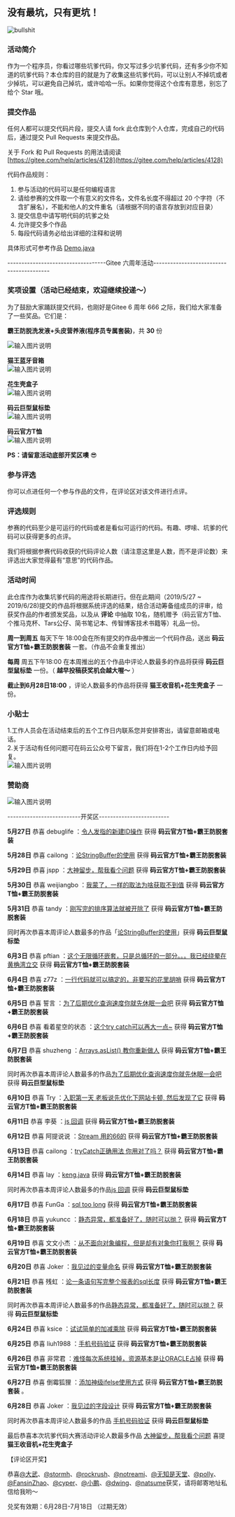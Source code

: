 ## 没有最坑，只有更坑！

![bullshit](resource/bullshit.png)

### 活动简介

作为一个程序员，你看过哪些坑爹代码，你又写过多少坑爹代码，还有多少你不知道的坑爹代码？本仓库的目的就是为了收集这些坑爹代码，可以让别人不掉坑或者少掉坑，可以避免自己掉坑，或许哈哈一乐。如果你觉得这个仓库有意思，别忘了给个 Star 哦。


### 提交作品

任何人都可以提交代码片段，提交人请 fork 此仓库到个人仓库，完成自己的代码后，通过提交 Pull Requests 来提交作品。 

关于 Fork 和 Pull Requests 的用法请阅读 [https://gitee.com/help/articles/4128](https://gitee.com/help/articles/4128)

代码作品规则：

1. 参与活动的代码可以是任何编程语言
2. 请给参赛的文件取一个有意义的文件名，文件名长度不得超过 20 个字符（不含扩展名），不能和他人的文件重名（请根据不同的语言存放到对应目录）
3. 提交信息中请写明代码的坑爹之处
4. 允许提交多个作品
5. 每段代码请务必给出详细的注释和说明

具体形式可参考作品 [Demo.java](java/Demo.java)


-----------------------------------Gitee 六周年活动-----------------------------------------


### 奖项设置（活动已经结束，欢迎继续投递～）

为了鼓励大家踊跃提交代码，也刚好是Gitee 6 周年 666 之际，我们给大家准备了一些奖品。它们是：
  
 **霸王防脱洗发液+头皮营养液(程序员专属套装)**，共 **30** 份

![输入图片说明](https://images.gitee.com/uploads/images/2019/0520/154609_e88c976b_1899542.png "200-霸王洗发水.png")

 **猫王蓝牙音箱**   
![输入图片说明](https://images.gitee.com/uploads/images/2019/0524/104605_3b1116be_1899542.jpeg "300-猫王收音机.jpg")

 **花生壳盒子**   
![输入图片说明](https://images.gitee.com/uploads/images/2019/0524/104631_a035813f_1899542.png "200-400花生壳盒子.png")

 **码云巨型鼠标垫**   
![输入图片说明](https://images.gitee.com/uploads/images/2019/0514/150323_f40a68bf_1899542.jpeg "200鼠标垫.jpg")

 **码云官方T恤**   
![输入图片说明](https://images.gitee.com/uploads/images/2019/0514/150102_d100ec5d_1899542.png "200T.png")   
   

 **PS：请留意活动底部开奖区噢**    :sunglasses:     


### 参与评选

你可以点进任何一个参与作品的文件，在评论区对该文件进行点评。
 

### 评选规则

参赛的代码至少是可运行的代码或者是看似可运行的代码。有趣、啰嗦、坑爹的代码可以获得更多的点评。

我们将根据参赛代码收获的代码评论人数（请注意这里是人数，而不是评论数）来评选出大家觉得最有“意思”的代码作品。  

### 活动时间

此仓库作为收集坑爹代码的用途将长期进行。但在此期间（2019/5/27 ~ 2019/6/28)提交的作品将根据系统评选的结果，结合活动筹备组成员的评审，给获奖作品的作者颁发奖品，以及从 **评论** 中抽取 10名，随机赠予（码云官方T恤、个推马克杯、Tars公仔、简书笔记本、传智博客技术书籍等）礼品一份。


 **周一到周五** 每天下午 18:00会在所有提交的作品中推出一个代码作品，送出 **码云官方T恤+霸王防脱套装** 一套。（作品不会重复推出） 
   
   
 **每周** 周五下午18:00 在本周推出的五个作品中评论人数最多的作品将获得 **码云巨型鼠标垫** 一份。（ **越早投稿获奖机会越大喔～** ）
  
  
 **截止到6月28日18:00** ，评论人数最多的作品将获得 **猫王收音机+花生壳盒子** 一份。


  
###  小贴士
 1.工作人员会在活动结束后的五个工作日内联系您并安排寄出，请留意邮箱或电话。  
 2.关于活动有任何问题可在码云公众号下留言，我们将在1-2个工作日内给予回复。  
![输入图片说明](https://images.gitee.com/uploads/images/2019/0514/151233_a16e7749_1899542.png "150码云公众号二维码.png") 


### 赞助商
![输入图片说明](https://images.gitee.com/uploads/images/2019/0603/184947_4e9f93ab_1899542.png "赞助商logo.png")   

  

  
 --------------------------开奖区-------------------------  

 **5月27日**  恭喜 debuglife ：[令人发指的新建ID操作](https://gitee.com/oschina/bullshit-codes/blob/master/java/NewId.java)  获得   **码云官方T恤+霸王防脱套装**     
      
 **5月28日** 恭喜 cailong   ：[论StringBuffer的使用](https://gitee.com/oschina/bullshit-codes/blob/master/java/Append.java)   获得   **码云官方T恤+霸王防脱套装**     

 **5月29日** 恭喜  jspp  ：[大神留步，帮我看个问题](https://gitee.com/oschina/bullshit-codes/blob/master/java/BadCode.java)   获得   **码云官方T恤+霸王防脱套装**   
   
 **5月30日** 恭喜  weijiangbo  ：[我蒙了，一样的取法为啥获取不到值](https://gitee.com/oschina/bullshit-codes/blob/master/java/ColourType.java)   获得   **码云官方T恤+霸王防脱套装**   
  
 **5月31日** 恭喜  tandy  ：[刚写完的排序算法就被开除了](https://gitee.com/oschina/bullshit-codes/blob/master/java/ArraySort.java)   获得   **码云官方T恤+霸王防脱套装**  
   
 同时再次恭喜本周评论人数最多的作品「[论StringBuffer的使用](https://gitee.com/oschina/bullshit-codes/blob/master/java/Append.java)」获得  **码云巨型鼠标垫**   
  
**6月3日** 恭喜  pftian  ：[这个无限循环嵌套，只是总循环的一部分。。。我已经绕晕在黄桷湾立交](https://gitee.com/oschina/bullshit-codes/blob/master/java/InfiniteCycle)   获得   **码云官方T恤+霸王防脱套装**  
   
**6月4日** 恭喜  z77z  ：[一行代码就可以搞定的，非要写的花里胡哨](https://gitee.com/oschina/bullshit-codes/blob/master/java/AFilter)   获得   **码云官方T恤+霸王防脱套装** 

**6月5日** 恭喜  誓言  ：[为了后期优化查询速度你就先休眠一会吧](https://gitee.com/oschina/bullshit-codes/blob/master/java/Sleep.java)   获得   **码云官方T恤+霸王防脱套装**   
  
**6月6日** 恭喜  看着星空的状态  ：[这个try catch可以再大一点~](https://gitee.com/oschina/bullshit-codes/blob/master/java/BadTry.java)   获得   **码云官方T恤+霸王防脱套装**   
  
**6月7日** 恭喜  shuzheng  ：[Arrays.asList() 教你重新做人](https://gitee.com/oschina/bullshit-codes/blob/master/java/FuckArrays)   获得   **码云官方T恤+霸王防脱套装**   
  
同时再次恭喜本周评论人数最多的作品[为了后期优化查询速度你就先休眠一会吧](https://gitee.com/oschina/bullshit-codes/blob/master/java/Sleep.java)  获得  **码云巨型鼠标垫**   

**6月10日** 恭喜  Try  ：[入职第一天 老板说先优化下网站卡顿, 然后发现了它](https://gitee.com/oschina/bullshit-codes/blob/master/php/%E5%85%A5%E8%81%8C%E7%AC%AC%E4%B8%80%E5%A4%A9.php)   获得   **码云官方T恤+霸王防脱套装**  
  
**6月11日** 恭喜  李葵  ：[js 回调](https://gitee.com/oschina/bullshit-codes/blob/master/js/callback.js)   获得   **码云官方T恤+霸王防脱套装**  
     
**6月12日** 恭喜  阿提说说  ：[Stream 用的66的](https://gitee.com/oschina/bullshit-codes/blob/master/java/NBStream.java)   获得   **码云官方T恤+霸王防脱套装**   
  
**6月13日** 恭喜  cailong  ：[tryCatch正确用法 你用对了吗？](https://gitee.com/oschina/bullshit-codes/blob/master/js/tryCatch.js)   获得   **码云官方T恤+霸王防脱套装**   
  
**6月14日** 恭喜  lay  ：[keng.java](https://gitee.com/oschina/bullshit-codes/blob/master/java/keng.java)   获得   **码云官方T恤+霸王防脱套装**   
  
同时再次恭喜本周评论人数最多的作品[js 回调](https://gitee.com/oschina/bullshit-codes/blob/master/js/callback.js)  获得  **码云巨型鼠标垫**   
  
**6月17日** 恭喜  FunGa  ：[sql too long](https://gitee.com/oschina/bullshit-codes/blob/master/sql/sql_too_long.sql)   获得   **码云官方T恤+霸王防脱套装**  
    
**6月18日** 恭喜  yukuncc  ：[静态异常，都准备好了，随时可以抛？](https://gitee.com/oschina/bullshit-codes/blob/master/java/BadException.java)   获得   **码云官方T恤+霸王防脱套装**  
  
**6月19日** 恭喜  文文小杰  ：[从不面向对象编程，但是却有对象你打我啊？](https://gitee.com/oschina/bullshit-codes/blob/master/java/SayNoToOOP)   获得   **码云官方T恤+霸王防脱套装**  
  
**6月20日** 恭喜  Joker  ：[我见过的变量命名](https://gitee.com/oschina/bullshit-codes/blob/master/java/VariableNames.png)   获得   **码云官方T恤+霸王防脱套装**  
  
**6月21日** 恭喜  残虹  ：[论一条语句写完整个报表的sql长度](https://gitee.com/oschina/bullshit-codes/blob/master/sql/report.sql)   获得   **码云官方T恤+霸王防脱套装**  
  
同时再次恭喜本周评论人数最多的作品[静态异常，都准备好了，随时可以抛？](https://gitee.com/oschina/bullshit-codes/blob/master/java/BadException.java)  获得  **码云巨型鼠标垫**    
  
**6月24日** 恭喜  ksice  ：[试试简单的加减乘除](https://gitee.com/oschina/bullshit-codes/blob/master/java/AddCode)   获得   **码云官方T恤+霸王防脱套装**  
  
**6月25日** 恭喜  liuh1988  ：[手机号码验证](https://gitee.com/oschina/bullshit-codes/blob/master/java/PhoneRuleValidate.java)   获得   **码云官方T恤+霸王防脱套装**  
  
**6月26日** 恭喜  非常君  ：[难怪每次系统挂掉，资源基本是让ORACLE占掉](https://gitee.com/oschina/bullshit-codes/blob/master/java/FeeServiceImpl.java)   获得   **码云官方T恤+霸王防脱套装**  
  
**6月27日** 恭喜  倒霉狐狸  ：[添加神级ifelse使用方式](https://gitee.com/oschina/bullshit-codes/blob/master/php/IF_ELSE.php)   获得   **码云官方T恤+霸王防脱套装** 。  
  
**6月28日** 恭喜  Joker  ：[我见过的字段设计](https://gitee.com/oschina/bullshit-codes/blob/master/sql/WechatIMG199.png)   获得   **码云官方T恤+霸王防脱套装**  
  
同时再次恭喜本周评论人数最多的作品 [手机号码验证](https://gitee.com/oschina/bullshit-codes/blob/master/java/PhoneRuleValidate.java)  获得  **码云巨型鼠标垫**  
  
最后恭喜本次坑爹代码大赛活动评论人数最多作品 [大神留步，帮我看个问题](https://gitee.com/oschina/bullshit-codes/blob/master/java/BadCode.java) 喜提 **猫王收音机+花生壳盒子**  
  
【评论区开奖】

 恭喜[@大武](https://gitee.com/dawuww)、[@stormh](https://gitee.com/stormh)、[@rockrush](https://gitee.com/rockrush)、[@notreami](https://gitee.com/notreami)、[@无知是天堂](https://gitee.com/xunmi)、[@polly](https://gitee.com/pollyduan)、[@FansinZhao](https://gitee.com/fansinZhao)、[@cyper](https://gitee.com/uniquejava)、[@小鹏](https://gitee.com/RocY)、[@dwing](https://gitee.com/dwing)、[@natsume](https://gitee.com/sparklighter)获奖，请将邮寄地址私信给我哟～

兑奖有效期：6月28日-7月18日 （过期无效）


